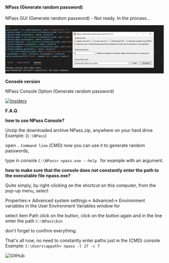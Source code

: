 #### NPass (Generate random password)

NPass GUI (Generate random password) - Not ready. In the process...

![NPass GUI](https://github.com/appath/NPass/blob/master/%23/%23npass_gui.png)



__Console version__

NPass Console Option (Generate random password)

[![Insiders](https://img.shields.io/github/v/release/appath/NPass?color=inactive&label=Console&style=flat-square)](https://github.com/appath/NPass/releases)

__F.A.Q__

__how to use NPass Console?__

Unzip the downloaded archive NPass.zip, anywhere on your hard drive Example: (```C:\NPass```)

open .. ```Command line``` (CMD) now you can use it to generate random passwords,

type in console ```C:\NPass> npass.exe --help ``` for example with an argument.

__how to make sure that the console does not constantly enter the path to the executable file npass.exe?__

Quite simply, by right-clicking on the shortcut on this computer, from the pop-up menu, select 

Properties-> Advanced system settings-> Advanced-> Environment variables in the User Environment Variables window for <USER>

select item Path click on the <Modify> button, click on the <Create> button again and in the line enter the path ```C:\NPass\bin```
  
don't forget to confirm everything.

That's all now, no need to constantly enter paths just in the (CMD) console Example: ```C:\Users\appath> npass -l 27 -c 7```

![GitHub](https://img.shields.io/github/license/appath/NPass?style=flat-square)

